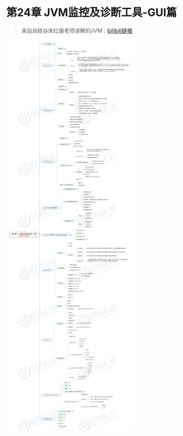 # 第24章 JVM监控及诊断工具-GUI篇

> 来自尚硅谷宋红康老师讲解的JVM：[bilibili链接](https://www.bilibili.com/video/BV1PJ411n7xZ)

![img](images/第03章：JVM监控及诊断工具-GUI篇.jpg)

